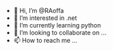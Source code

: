 - 👋 Hi, I’m @RAoffa
- 👀 I’m interested in .net
- 🌱 I’m currently learning python
- 💞️ I’m looking to collaborate on ...
- 📫 How to reach me ...

<!---
RAoffa/RAoffa is a ✨ special ✨ repository because its `README.md` (this file) appears on your GitHub profile.
You can click the Preview link to take a look at your changes.
--->
